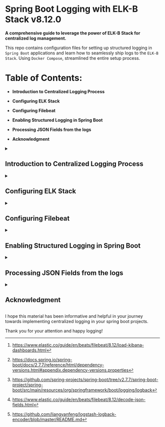 # Spring Boot Logging with ELK-B Stack v8.12.0

**A comprehensive guide to leverage the power of ELK-B Stack for centralized log management.**

This repo contains configuration files for setting up structured logging in `Spring Boot` applications and learn how to seamlessly ship logs to the `ELK-B Stack`. Using `Docker Compose`, streamlined the entire setup process.

# Table of Contents:
- **Introduction to Centralized Logging Process**
   <!-- : Brief overview of different stages in centralized logging management.  -->

- **Configuring ELK Stack**
  <!-- : Utilizing the ELK docker compose file for starting stack of Elasticsearch, Logstash, Redis, and Kibana.  -->

- **Configuring Filebeat**
  <!-- : Using the filebeat docker compose file to start Filebeat for log shipping.  -->

- **Enabling Structured Logging in Spring Boot**
  <!-- : Integrating logstash-logback-encoder to generate JSON-formatted logs in Spring Boot.  -->

- **Processing JSON Fields from the logs**
  <!-- : Configuring Logstash pipeline to parse JSON logs.  -->

- **Acknowledgment**

<details>
<summary><h2>Introduction to Centralized Logging Process</h2></summary>

Centralized logging involves collecting logs from various sources into a single location for easier management and analysis. This process typically consists of several stages:

**1. Log Generation:**

Logs are generated by applications, services, and systems as they perform actions and encounter events. These logs contain valuable information about the behavior and health of the system.

**2. Log Shipping:**

Once generated, logs need to be transported from their source to a centralized location, through various methods such as agents, APIs, or protocols like syslog or HTTP.

**3. Log Processing:**

Upon arrival at the centralized location, logs are processed to extract relevant information, enrich them with additional context, and filter out noise. This step ensures that only meaningful data is retained for analysis.

**4. Log Indexing:**

Process of indexing logs in a structured format within a database or search engine, such as Elasticsearch. Indexed logs can be efficiently searched, queried, and analyzed based on different criteria.

**5. Query and Visualization:**

Indexed logs can be queried and visualized using tools like Kibana. This enables users to search for specific log entries, create dashboards, and generate visualizations to gain insights into system behavior and performance.

**6. Monitoring and Analysis:**

Real-time monitoring and analysis of logs allow for proactive identification of issues, performance bottlenecks, and security threats. By analyzing log data in real-time, organizations can quickly respond to incidents and optimize system performance.

**7. Archiving and Retention:**

Archived logs are stored for compliance, auditing, and historical analysis purposes. Proper log retention policies ensure that valuable data is retained for the required duration.
</details>

<details>
<summary><h2>Configuring ELK Stack</h2></summary>

I stick with the config of the original author which is:
> „Multi-node cluster“ working in a single node mode.

**1. Environment Variables Setup:**

The .env file contains environment variables used to configure various aspects of the ELK Stack, such as passwords, ports, memory limits, and domain addresses. Variables are referenced in `docker-compose-elk.yml` and `docker-compose-fb.yml` files using `${reference}` syntax. ELK stack and filebeat may be started on different servers, therefore these two env variables are separated from each other: `ELK_DOMAIN`, `ELK_DOMAIN_FOR_FB`; The former is used in ELK stack and the latter is used in filebeat

**2. Overview of the docker-compose-elk.yml:**

- This Docker Compose file defines a multi-service environment for setting up the ELK (Elasticsearch, Logstash, Kibana) Stack. It consists of several services, including Elasticsearch, Logstash, Redis, and Kibana, each configured to work together to provide centralized log management capabilities.
- The setup service initializes the ELK Stack, creates necessary certificates, and sets up passwords for authentication.
- Services like Elasticsearch (es01), Logstash (logstash-agent and logstash-central), and Kibana (kibana) are configured with specific ports and environment variables for communication and configuration purposes.
- Volumes are defined to persist data for Elasticsearch (esdata01 and kibanadata01), ensuring that data is retained across container restarts or updates.

**3. Starting the ELK Stack:**

Make sure you have both the docker-compose-elk.yml and the .env files in the same directory on your system. Run the following command to start the ELK Stack:
```shell
docker-compose -f "/path/to/docker-compose-elk.yml" up -d
```

**4. Verification steps to ensure that the ELK Stack is up and running correctly:**

Open a web browser and navigate to `https://localhost:5601`. after 1-2 minutes you should see the Kibana login page. Use the credentials configured in the .env file to log in (default username is `elastic` and password is `ELASTIC_PASSWORD`).
</details>

<details>
<summary><h2>Configuring Filebeat</h2></summary>

**1. Starting Filebeat using docker-compose-fb.yml:**

This file defines the configuration for running Filebeat as a Docker container. Run filebeat with following command:
```shell
docker-compose -f "/path/to/docker-compose-fb.yml" up -d
```

**2. Load Kibana dashboards using Setup Method[^1]:**

In the Filebeat configuration file, the `output.elasticsearch` must be active when invoking the setup method.
furthermore because logstash is enabled in output, it must be deactivated when invoking the setup method.
so the final command would be as follows:
```shell
docker exec -it filebeat filebeat setup -E output.logstash.enabled=false -E output.elasticsearch.enabled=true -e

# -e is optional and sends output to standard error instead of the configured log output.
```

**3. Verification of Created Files after Running Setup Methods:**

During running of the setup phase, the following messages are displayed, which verifies the setup process:
```
.
.
.
Index setup finished.
Loading dashboards (Kibana must be running and reachable)
.
.
.
Loaded dashboards
Loaded Ingest pipelines
```

after setup process getting finished, following files can be seen after logging into Kibana:
- Ingest Pipelines: `filebeat-[version]-[modules]-pipeline` @ `Stack Management > Ingest Pipelines`

- Indices: `filebeat-[version]-[Date]` @ `Stack Management > Index Management > Indices`

- Created Data Streams: `filebeat-[version]` @ `Stack Management > Index Management > Data streams`

- Index Templates: `filebeat-[version]` @ `Stack Management > Index Management > Index Templates`

</details>  

<details>
<summary><h2>Enabling Structured Logging in Spring Boot</h2></summary>

**1. add latest compatible version for logstash-logback-encoder to pom.xml** 

At the moment of writing this document, I'm using this version of spring boot:

```xml
    <parent>
    <groupId>org.springframework.boot</groupId>
    <artifactId>spring-boot-starter-parent</artifactId>
    <version>2.7.7</version>
    <relativePath/> <!-- lookup parent from repository -->
</parent>
```
Referring to dependency versions of above-mentioned spring-boot-starter[^2], logback is version 1.2.*.
According to logstash-logback-encoder release page, latest compatible version with version 1.2 is the following one:

```xml
    <dependencies>
    ....
    <dependency>
        <groupId>net.logstash.logback</groupId>
        <artifactId>logstash-logback-encoder</artifactId>
        <version>7.3</version>
    </dependency>
    ....
</dependencies>
```

**2. add required resource file**

add provided logback-spring.xml file to resources standard maven folder of corresponding project. It's added to a spring boot profile named json.
   this file is almost like original file with some modifications made[^3].

**3. enable json profile in application.yml file**

```yaml
spring:
  application:
    name: APPLICATION_NAME
  profiles:
    active: OTHER_PROFILES,json
```

**4. verification of created files**

 doing above-mentioned steps, after running projects, console logs will be same as before.
   Furthermore, two log file will be generated in configured path for log; One is the original log file (APPLICATION_NAME.log) and the other is APPLICATION_NAME.json.log file which contains JSON-Structured-Logging
</details>  

<details>
<summary><h2>Processing JSON Fields from the logs</h2></summary>

following processors config section in filebeat.yml file, would cause parsing JSON specified `fields` from generated file in specified path[^4]. List of fields are extracted from original document of logstash-logback-encoder [^5].
fields will be added to created index under `target` field.

```yaml
- type: filestream
  id: default-filestream-id
  enabled: true
  paths:
    - /usr/share/filebeat/ingest_data/*.log.json

processors:
- decode_json_fields:
  fields: ["@timestamp", "@version", "message", "logger_name", "thread_name", "level", "level_value", "stack_trace", "tags", "spanId", "traceId"]
  process_array: false
  max_depth: 1
  target: "logFileJson"
  overwrite_keys: false
  add_error_key: true
```

explanation of parameters

- `paths`: `*.log.json` files are gathered from specified path (/usr/share/filebeat/ingest_data/*.log.json)
- `fields`: specified fields will be extracted from each row in log file.
- `max_depth`: The maximum parsing depth. A value of 1 will decode the JSON objects in fields indicated in `fields`, a value of 2 will also decode the
  objects embedded in the fields of these parsed documents. The default is 1.
- `target`: all extracted (key,val) from each row will be added under this node, (i.e. "logFileJson").
  if "" is set for `target` value, all fields will be added to root which may cause COLLISION between already available fields and extracted fields
- `overwrite_keys`: A Boolean value that specifies whether existing keys in the event are overwritten by keys from the decoded JSON object
- `add_error_key`: If set to true and an error occurs while decoding JSON keys, the error field will become a part of the event with the error message.
  If set to false, there will not be any error in the event’s field.
</details>

<details>
<summary><h2>Acknowledgment</h2></summary>
When I first started learning about setting up centralized logging with the ELK stack, I found it quite challenging, especially when trying to configure a TLS-enabled ELK stack in single-node mode. That's when I came across the original article[^6].

I want to express my gratitude to the original author, paranerd, for the generosity in sharing the knowledge and expertise. The article not only provided me with insights but also saved me considerable time and effort. Thanks a MILLION for sharing knowledge with the community!

While I've summarized key concepts here, added spring-boot configs and extracted environments to separate env files, I highly recommend exploring the [original article](https://thegermancoder.com/2023/06/02/docker-logging-with-elasticsearch-logstash-and-kibana-8-x) for a deeper understanding of the subject.
</details>

I hope this material has been informative and helpful in your journey towards implementing centralized logging in your spring boot projects.

Thank you for your attention and happy logging!

[^1]: https://www.elastic.co/guide/en/beats/filebeat/8.12/load-kibana-dashboards.html
[^2]: https://docs.spring.io/spring-boot/docs/2.7.7/reference/html/dependency-versions.html#appendix.dependency-versions.properties
[^3]: https://github.com/spring-projects/spring-boot/tree/v2.7.7/spring-boot-project/spring-boot/src/main/resources/org/springframework/boot/logging/logback
[^4]: https://www.elastic.co/guide/en/beats/filebeat/8.12/decode-json-fields.html
[^5]: https://github.com/liangyanfeng/logstash-logback-encoder/blob/master/README.md
[^6]: https://thegermancoder.com/2023/06/02/docker-logging-with-elasticsearch-logstash-and-kibana-8-x
